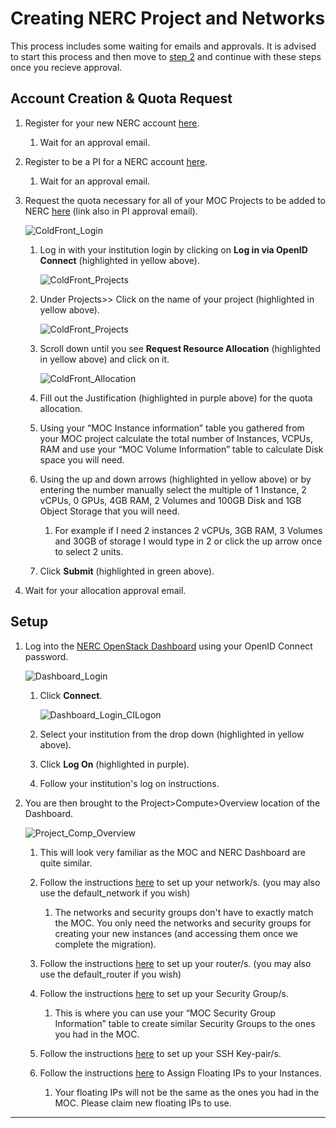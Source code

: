 # Creating NERC Project and Networks

This process includes some waiting for emails and approvals. It is advised to
start this process and then move to [step
2](../Step2/)
and continue with these steps once you recieve approval.

## Account Creation & Quota Request

1. Register for your new NERC account
[here](https://regapp.mss.mghpcc.org/reglanding/).

    1. Wait for an approval email.

1. Register to be a PI for a NERC account
[here](https://docs.google.com/forms/d/e/1FAIpQLSdscMlm3TQR09sl7P-0n4oN1uzpd7YikqDubEYF2QDLVz6djA/viewform?pli=1&fbzx=-8227359805748438031).

    1. Wait for an approval email.

1. Request the quota necessary for all of your MOC Projects to be added
to NERC [here](https://coldfront.mss.mghpcc.org/user/login)
(link also in PI approval email).

    ![ColdFront_Login](images/S2_ColdFront_Login.png)

    1. Log in with your institution login by clicking on
    **Log in via OpenID Connect** (highlighted in yellow above).

        ![ColdFront_Projects](images/S2_ColdFront_Projects.png)

    1. Under Projects>> Click on the name of your project
    (highlighted in yellow above).

        ![ColdFront_Projects](images/S2_ColdFront_ManageProject.png)

    1. Scroll down until you see **Request Resource Allocation**
    (highlighted in yellow above) and click on it.

        ![ColdFront_Allocation](images/S2_ColdFront_Allocation.png)

    1. Fill out the Justification (highlighted in purple above) for
    the quota allocation.

    1. Using your “MOC Instance information” table you gathered from your MOC
    project calculate the total number of Instances, VCPUs, RAM and use your
    “MOC Volume Information” table to calculate Disk space you will need.

    1. Using the up and down arrows (highlighted in yellow above) or by
    entering the number manually select the multiple of 1 Instance, 2 vCPUs, 0
    GPUs, 4GB RAM, 2 Volumes and 100GB Disk and 1GB Object Storage that you
    will need.

        1. For example if I need 2 instances 2 vCPUs, 3GB RAM, 3 Volumes and
        30GB of storage I would type in 2 or click the up arrow once to select
        2 units.

    1. Click **Submit** (highlighted in green above).

1. Wait for your allocation approval email.

## Setup

1. Log into the
[NERC OpenStack Dashboard](https://stack.nerc.mghpcc.org/dashboard)
using your OpenID Connect password.

    ![Dashboard_Login](images/S2_Dashboard_Login.png)

    1. Click **Connect**.

        ![Dashboard_Login_CILogon](images/S2_Dashboard_Login_CILogon.png)

    1. Select your institution from the drop down (highlighted in yellow
    above).

    1. Click **Log On** (highlighted in purple).

    1. Follow your institution's log on instructions.

1. You are then brought to the Project>Compute>Overview location of
the Dashboard.

    ![Project_Comp_Overview](images/S2_Dashboard_Project_Compute_Overview.png)

    1. This will look very familiar as the MOC and NERC Dashboard are quite
    similar.

    1. Follow the instructions
    [here](https://nerc-project.github.io/nerc-docs/openstack/advanced-openstack-topics/setting-up-a-network/set-up-a-private-network/)
    to set up your network/s. (you may also use the default_network
    if you wish)

        1. The networks and security groups don't have to exactly match the
        MOC. You only need the networks and security groups for creating
        your new instances (and accessing them once we complete the migration).

    1. Follow the instructions
    [here](https://nerc-project.github.io/nerc-docs/openstack/advanced-openstack-topics/setting-up-a-network/create-a-router/)
    to set up your router/s. (you may also use the default_router if you wish)

    1. Follow the instructions
    [here](https://nerc-project.github.io/nerc-docs/openstack/access-and-security/security-groups/)
    to set up your Security Group/s.

        1. This is where you can use your “MOC Security Group Information”
        table to create similar Security Groups to the ones you had in the MOC.

    1. Follow the instructions
    [here](https://nerc-project.github.io/nerc-docs/openstack/access-and-security/create-a-key-pair/)
    to set up your SSH Key-pair/s.

    1. Follow the instructions
    [here](https://nerc-project.github.io/nerc-docs/openstack/create-and-connect-to-the-VM/assign-a-floating-IP/)
    to Assign Floating IPs to your Instances.

        1. Your floating IPs will not be the same as the ones you had in the
        MOC. Please claim new floating IPs to use.

---
